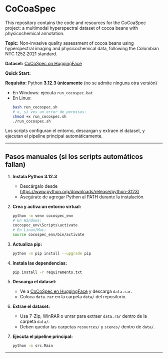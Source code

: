 # CoCoaSpec

This repository contains the code and resources for the CoCoaSpec project: a multimodal hyperspectral dataset of cocoa beans with physicochemical annotation.

**Topic:** Non-invasive quality assessment of cocoa beans using hyperspectral imaging and physicochemical data, following the Colombian NTC 1252:2021 standard.

**Dataset:** [CoCoSpec on HuggingFace](https://huggingface.co/datasets/ecos-nord-ginp-uis/CoCoaSpec)

**Quick Start:**

**Requisito:** Python **3.12.3 únicamente** (no se admite ninguna otra versión)

- En Windows: ejecuta `run_cocospec.bat`
- En Linux:
  ```bash
  bash run_cocospec.sh
  # o, si ves un error de permisos:
  chmod +x run_cocospec.sh
  ./run_cocospec.sh
  ```

Los scripts configuran el entorno, descargan y extraen el dataset, y ejecutan el pipeline principal automáticamente.


---

## Pasos manuales (si los scripts automáticos fallan)

1. **Instala Python 3.12.3**
   - Descárgalo desde https://www.python.org/downloads/release/python-3123/
   - Asegúrate de agregar Python al PATH durante la instalación.

2. **Crea y activa un entorno virtual:**
   ```bash
   python -m venv cocospec_env
   # En Windows:
   cocospec_env\Scripts\activate
   # En Linux/Mac:
   source cocospec_env/bin/activate
   ```

3. **Actualiza pip:**
   ```bash
   python -m pip install --upgrade pip
   ```

4. **Instala las dependencias:**
   ```bash
   pip install -r requirements.txt
   ```

5. **Descarga el dataset:**
   - Ve a [CoCoSpec en HuggingFace](https://huggingface.co/datasets/ecos-nord-ginp-uis/CoCoaSpec) y descarga `data.rar`.
   - Coloca `data.rar` en la carpeta `data/` del repositorio.

6. **Extrae el dataset:**
   - Usa 7-Zip, WinRAR o unrar para extraer `data.rar` dentro de la carpeta `data/`.
   - Deben quedar las carpetas `resources/` y `scenes/` dentro de `data/`.

7. **Ejecuta el pipeline principal:**
   ```bash
   python -m src.Main
   ```

---

 
